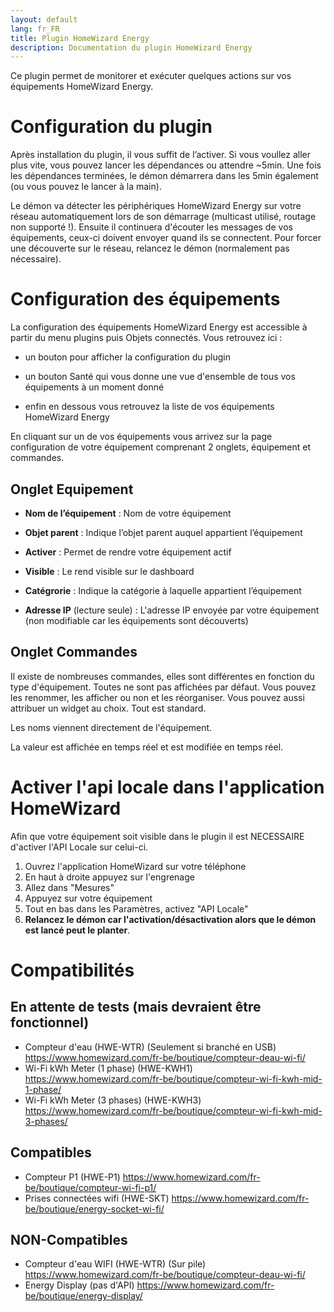 ```yaml
---
layout: default
lang: fr_FR
title: Plugin HomeWizard Energy
description: Documentation du plugin HomeWizard Energy
---
```


Ce plugin permet de monitorer et exécuter quelques actions sur vos équipements HomeWizard Energy.

Configuration du plugin 
=======================

Après installation du plugin, il vous suffit de l’activer. Si vous voullez aller plus vite, vous pouvez lancer les dépendances ou attendre ~5min.
Une fois les dépendances terminées, le démon démarrera dans les 5min également (ou vous pouvez le lancer à la main).

Le démon va détecter les périphériques HomeWizard Energy sur votre réseau automatiquement lors de son démarrage (multicast utilisé, routage non supporté !). Ensuite il continuera d'écouter les messages de vos équipements, ceux-ci doivent envoyer quand ils se connectent.  Pour forcer une découverte sur le réseau, relancez le démon (normalement pas nécessaire).

Configuration des équipements 
=============================

La configuration des équipements HomeWizard Energy est accessible à partir du menu
plugins puis Objets connectés. Vous retrouvez ici :

-   un bouton pour afficher la configuration du plugin

-   un bouton Santé qui vous donne une vue d'ensemble de tous vos équipements à un moment donné

-   enfin en dessous vous retrouvez la liste de vos équipements HomeWizard Energy

En cliquant sur un de vos équipements vous arrivez sur la page
configuration de votre équipement comprenant 2 onglets, équipement et
commandes.

**Onglet Equipement**
---------------------

-   **Nom de l’équipement** : Nom de votre équipement

-   **Objet parent** : Indique l’objet parent auquel appartient l’équipement

-   **Activer** : Permet de rendre votre équipement actif

-   **Visible** : Le rend visible sur le dashboard

-   **Catégrorie** : Indique la catégorie à laquelle appartient l’équipement

-   **Adresse IP** (lecture seule) : L'adresse IP envoyée par votre équipement (non modifiable car les équipements sont découverts)

**Onglet Commandes**
--------------------

Il existe de nombreuses commandes, elles sont différentes en fonction du type d'équipement. Toutes ne sont pas affichées par défaut. Vous pouvez les renommer, les afficher ou non et les réorganiser. Vous pouvez aussi attribuer un widget au choix. Tout est standard.

Les noms viennent directement de l'équipement.

La valeur est affichée en temps réel et est modifiée en temps réel.

**Activer l'api locale dans l'application HomeWizard**
=============

Afin que votre équipement soit visible dans le plugin il est NECESSAIRE d'activer l'API Locale sur celui-ci.

1. Ouvrez l'application HomeWizard sur votre téléphone
2. En haut à droite appuyez sur l'engrenage
3. Allez dans "Mesures"
4. Appuyez sur votre équipement
5. Tout en bas dans les Paramètres, activez "API Locale"
6. **Relancez le démon car l'activation/désactivation alors que le démon est lancé peut le planter**.

**Compatibilités**
==================

**En attente de tests (mais devraient être fonctionnel)**
----------------------

-    Compteur d'eau (HWE-WTR) (Seulement si branché en USB) https://www.homewizard.com/fr-be/boutique/compteur-deau-wi-fi/
-    Wi-Fi kWh Meter (1 phase) (HWE-KWH1) https://www.homewizard.com/fr-be/boutique/compteur-wi-fi-kwh-mid-1-phase/
-    Wi-Fi kWh Meter (3 phases) (HWE-KWH3) https://www.homewizard.com/fr-be/boutique/compteur-wi-fi-kwh-mid-3-phases/

**Compatibles**
---------------

-    Compteur P1 (HWE-P1) https://www.homewizard.com/fr-be/boutique/compteur-wi-fi-p1/
-    Prises connectées wifi (HWE-SKT) https://www.homewizard.com/fr-be/boutique/energy-socket-wi-fi/

**NON-Compatibles**
---------------

-    Compteur d'eau WIFI (HWE-WTR) (Sur pile) https://www.homewizard.com/fr-be/boutique/compteur-deau-wi-fi/
-    Energy Display (pas d'API) https://www.homewizard.com/fr-be/boutique/energy-display/
